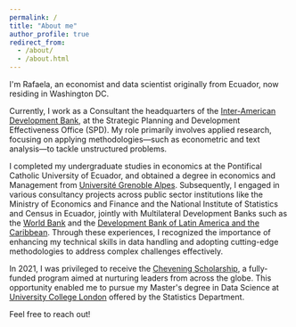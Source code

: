 ```yaml
---
permalink: /
title: "About me"
author_profile: true
redirect_from: 
  - /about/
  - /about.html
---
```


I'm Rafaela, an economist and data scientist originally from Ecuador, now residing in Washington DC.

Currently, I work as a Consultant the headquarters of the [Inter-American Development Bank](https://www.iadb.org/en), at the Strategic Planning and Development Effectiveness Office (SPD). My role primarily involves applied research, focusing on applying methodologies—such as econometric and text analysis—to tackle unstructured problems.

I completed my undergraduate studies in economics at the Pontifical Catholic University of Ecuador, and obtained a degree in economics and Management from [Université Grenoble Alpes](https://www.univ-grenoble-alpes.fr). Subsequently, I engaged in various consultancy projects across public sector institutions like the Ministry of Economics and Finance and the National Institute of Statistics and Census in Ecuador, jointly with Multilateral Development Banks such as the [World Bank](https://www.worldbank.org/en/home) and the [Development Bank of Latin America and the Caribbean](https://www.caf.com/en/). Through these experiences, I recognized the importance of enhancing my technical skills in data handling and adopting cutting-edge methodologies to address complex challenges effectively.

In 2021, I was privileged to receive the [Chevening Scholarship](https://www.chevening.org/scholarships/), a fully-funded program aimed at nurturing leaders from across the globe. This opportunity enabled me to pursue my Master's degree in Data Science at [University College London](https://www.ucl.ac.uk/) offered by the Statistics Department.

Feel free to reach out!

